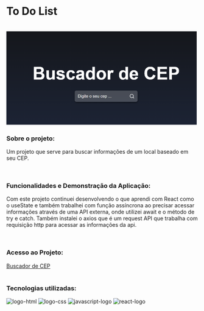 
<h1>To Do List</h1>
<br>
<img width="500px" src="https://raw.githubusercontent.com/Robx33/Buscador-de-CEP-React/7cb7ee48fc6b9177b55796754f4c69a87707af27/src/assets/buscador.png">

<h3>Sobre o projeto:</h3>
<p>Um projeto que serve para buscar informações de um local baseado em seu CEP.</p>
<br>
<h3>Funcionalidades e Demonstração da Aplicação:</h3>
<p>Com este projeto continuei desenvolvendo o que aprendi com React como o useState e também trabalhei com função assíncrona ao precisar acessar informações através de uma API externa, onde utilizei await e o método de try e catch. Também instalei o axios que é um request API que trabalha com requisição http para acessar as informações da api. </p>
<br>
<h3>Acesso ao Projeto:</h3>
<a href="https://buscador-de-cep-react-nine.vercel.app/">Buscador de CEP</a>
<br>
<br>
<h3>Tecnologias utilizadas:</h3>
  <img src="https://img.shields.io/badge/HTML5-E34F26?style=for-the-badge&logo=html5&logoColor=white" alt="logo-html" />
   <img src="https://img.shields.io/badge/CSS3-1572B6?style=for-the-badge&logo=css3&logoColor=white" alt="logo-css" />
  <img src="https://img.shields.io/badge/JavaScript-323330?style=for-the-badge&logo=javascript&logoColor=F7DF1E" alt="javascript-logo" />
  <img src="https://img.shields.io/badge/React-20232A?style=for-the-badge&logo=react&logoColor=61DAFB" alt="react-logo" />
